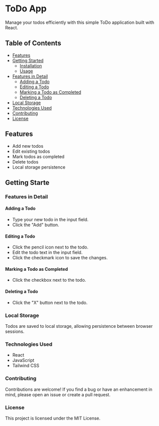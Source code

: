 # ToDo App

Manage your todos efficiently with this simple ToDo application built with React.



## Table of Contents
- [Features](#features)
- [Getting Started](#getting-started)
  - [Installation](#installation)
  - [Usage](#usage)
- [Features in Detail](#features-in-detail)
  - [Adding a Todo](#adding-a-todo)
  - [Editing a Todo](#editing-a-todo)
  - [Marking a Todo as Completed](#marking-a-todo-as-completed)
  - [Deleting a Todo](#deleting-a-todo)
- [Local Storage](#local-storage)
- [Technologies Used](#technologies-used)
- [Contributing](#contributing)
- [License](#license)

## Features

- Add new todos
- Edit existing todos
- Mark todos as completed
- Delete todos
- Local storage persistence

## Getting Starte



### Features in Detail
#### Adding a Todo
- Type your new todo in the input field.
- Click the "Add" button.
#### Editing a Todo
- Click the pencil icon next to the todo.
- Edit the todo text in the input field.
- Click the checkmark icon to save the changes.
#### Marking a Todo as Completed
- Click the checkbox next to the todo.
#### Deleting a Todo
- Click the "X" button next to the todo.
### Local Storage
  Todos are saved to local storage, allowing persistence between browser sessions.
### Technologies Used
- React
- JavaScript
- Tailwind CSS
### Contributing
  Contributions are welcome! If you find a bug or have an enhancement in mind, please open an issue or create a pull request.

### License
  This project is licensed under the MIT License.
